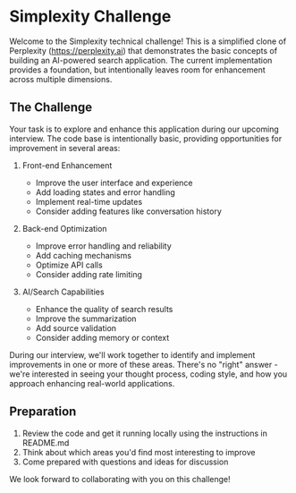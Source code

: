 # Simplexity Challenge

Welcome to the Simplexity technical challenge! This is a simplified clone of Perplexity (https://perplexity.ai) that demonstrates the basic concepts of building an AI-powered search application. The current implementation provides a foundation, but intentionally leaves room for enhancement across multiple dimensions.

## The Challenge

Your task is to explore and enhance this application during our upcoming interview. The code base is intentionally basic, providing opportunities for improvement in several areas:

1. Front-end Enhancement
   - Improve the user interface and experience
   - Add loading states and error handling
   - Implement real-time updates
   - Consider adding features like conversation history

2. Back-end Optimization
   - Improve error handling and reliability
   - Add caching mechanisms
   - Optimize API calls
   - Consider adding rate limiting

3. AI/Search Capabilities
   - Enhance the quality of search results
   - Improve the summarization
   - Add source validation
   - Consider adding memory or context

During our interview, we'll work together to identify and implement improvements in one or more of these areas. There's no "right" answer - we're interested in seeing your thought process, coding style, and how you approach enhancing real-world applications.

## Preparation

1. Review the code and get it running locally using the instructions in README.md
2. Think about which areas you'd find most interesting to improve
3. Come prepared with questions and ideas for discussion

We look forward to collaborating with you on this challenge!